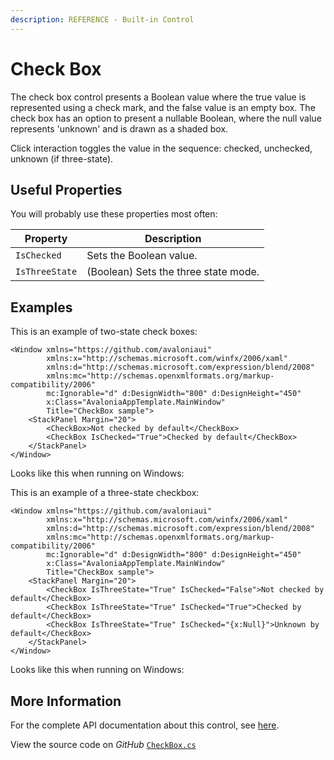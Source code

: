 ```yaml
---
description: REFERENCE - Built-in Control
---
```


# Check Box

The check box control presents a Boolean value where the true value is represented using a check mark, and the false value is an empty box. The check box has an option to present a nullable Boolean, where the null value represents 'unknown' and is drawn as a shaded box.

Click interaction toggles the value in the sequence: checked, unchecked, unknown (if three-state).

## Useful Properties

You will probably use these properties most often:

| Property       | Description                          |
| -------------- | ------------------------------------ |
| `IsChecked`    | Sets the Boolean value.              |
| `IsThreeState` | (Boolean) Sets the three state mode. |

## Examples

This is an example of two-state check boxes:

```markup
<Window xmlns="https://github.com/avaloniaui"
        xmlns:x="http://schemas.microsoft.com/winfx/2006/xaml"
        xmlns:d="http://schemas.microsoft.com/expression/blend/2008"
        xmlns:mc="http://schemas.openxmlformats.org/markup-compatibility/2006"
        mc:Ignorable="d" d:DesignWidth="800" d:DesignHeight="450"
        x:Class="AvaloniaAppTemplate.MainWindow"
        Title="CheckBox sample">
    <StackPanel Margin="20">
        <CheckBox>Not checked by default</CheckBox>
        <CheckBox IsChecked="True">Checked by default</CheckBox>
    </StackPanel>
</Window>
```

Looks like this when running on Windows:

<!--figure><img src="../../.gitbook/assets/checkbox1.gif" alt=""><figcaption></figcaption></figure-->

This is an example of a three-state checkbox:

```markup
<Window xmlns="https://github.com/avaloniaui"
        xmlns:x="http://schemas.microsoft.com/winfx/2006/xaml"
        xmlns:d="http://schemas.microsoft.com/expression/blend/2008"
        xmlns:mc="http://schemas.openxmlformats.org/markup-compatibility/2006"
        mc:Ignorable="d" d:DesignWidth="800" d:DesignHeight="450"
        x:Class="AvaloniaAppTemplate.MainWindow"
        Title="CheckBox sample">
    <StackPanel Margin="20">
        <CheckBox IsThreeState="True" IsChecked="False">Not checked by default</CheckBox>
        <CheckBox IsThreeState="True" IsChecked="True">Checked by default</CheckBox>
        <CheckBox IsThreeState="True" IsChecked="{x:Null}">Unknown by default</CheckBox>
    </StackPanel>
</Window>
```

Looks like this when running on Windows:

<!--figure><img src="../../.gitbook/assets/checkbox2.gif" alt=""><figcaption></figcaption></figure-->

## More Information

For the complete API documentation about this control, see [here](http://reference.avaloniaui.net/api/Avalonia.Controls/CheckBox/).

View the source code on _GitHub_ [`CheckBox.cs`](https://github.com/AvaloniaUI/Avalonia/blob/master/src/Avalonia.Controls/CheckBox.cs)
